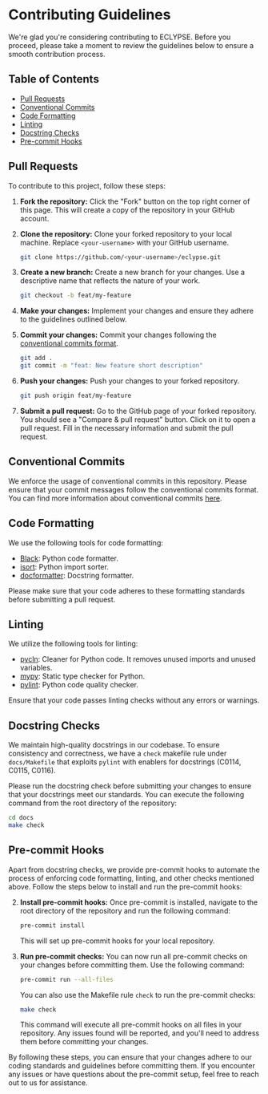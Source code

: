 # Contributing Guidelines

We're glad you're considering contributing to ECLYPSE. Before you proceed, please take a moment to review the guidelines below to ensure a smooth contribution process.

## Table of Contents

- [Pull Requests](#pull-requests)
- [Conventional Commits](#conventional-commits)
- [Code Formatting](#code-formatting)
- [Linting](#linting)
- [Docstring Checks](#docstring-checks)
- [Pre-commit Hooks](#pre-commit-hooks)

## Pull Requests

To contribute to this project, follow these steps:

1. **Fork the repository:** Click the "Fork" button on the top right corner of this page. This will create a copy of the repository in your GitHub account.

2. **Clone the repository:** Clone your forked repository to your local machine. Replace `<your-username>` with your GitHub username.

    ```bash
    git clone https://github.com/<your-username>/eclypse.git
    ```

3. **Create a new branch:** Create a new branch for your changes. Use a descriptive name that reflects the nature of your work.

    ```bash
    git checkout -b feat/my-feature
    ```

4. **Make your changes:** Implement your changes and ensure they adhere to the guidelines outlined below.

5. **Commit your changes:** Commit your changes following the [conventional commits format](https://www.conventionalcommits.org/en/v1.0.0/).

    ```bash
    git add .
    git commit -m "feat: New feature short description"
    ```

6. **Push your changes:** Push your changes to your forked repository.

    ```bash
    git push origin feat/my-feature
    ```

7. **Submit a pull request:** Go to the GitHub page of your forked repository. You should see a "Compare & pull request" button. Click on it to open a pull request. Fill in the necessary information and submit the pull request.

## Conventional Commits

We enforce the usage of conventional commits in this repository. Please ensure that your commit messages follow the conventional commits format. You can find more information about conventional commits [here](https://www.conventionalcommits.org/en/v1.0.0/).

## Code Formatting

We use the following tools for code formatting:
- [Black](https://github.com/psf/black): Python code formatter.
- [isort](https://github.com/PyCQA/isort): Python import sorter.
- [docformatter](https://github.com/PyCQA/docformatter): Docstring formatter.

Please make sure that your code adheres to these formatting standards before submitting a pull request.

## Linting

We utilize the following tools for linting:
- [pycln](https://github.com/hadialqattan/pycln): Cleaner for Python code. It removes unused imports and unused variables.
- [mypy](https://github.com/python/mypy): Static type checker for Python.
- [pylint](https://github.com/pylint-dev/pylint): Python code quality checker.

Ensure that your code passes linting checks without any errors or warnings.

## Docstring Checks

We maintain high-quality docstrings in our codebase. To ensure consistency and correctness, we have a `check` makefile rule under `docs/Makefile` that exploits `pylint` with enablers for docstrings (C0114, C0115, C0116).

Please run the docstring check before submitting your changes to ensure that your docstrings meet our standards. You can execute the following command from the root directory of the repository:

```bash
cd docs
make check
```

## Pre-commit Hooks
Apart from docstring checks, we provide pre-commit hooks to automate the process of enforcing code formatting, linting, and other checks mentioned above. Follow the steps below to install and run the pre-commit hooks:

2. **Install pre-commit hooks:** Once pre-commit is installed, navigate to the root directory of the repository and run the following command:

    ```bash
    pre-commit install
    ```

    This will set up pre-commit hooks for your local repository.

3. **Run pre-commit checks:** You can now run all pre-commit checks on your changes before committing them. Use the following command:

    ```bash
    pre-commit run --all-files
    ```

    You can also use the Makefile rule `check` to run the pre-commit checks:

    ```bash
    make check
    ```

    This command will execute all pre-commit hooks on all files in your repository. Any issues found will be reported, and you'll need to address them before committing your changes.

By following these steps, you can ensure that your changes adhere to our coding standards and guidelines before committing them. If you encounter any issues or have questions about the pre-commit setup, feel free to reach out to us for assistance.
